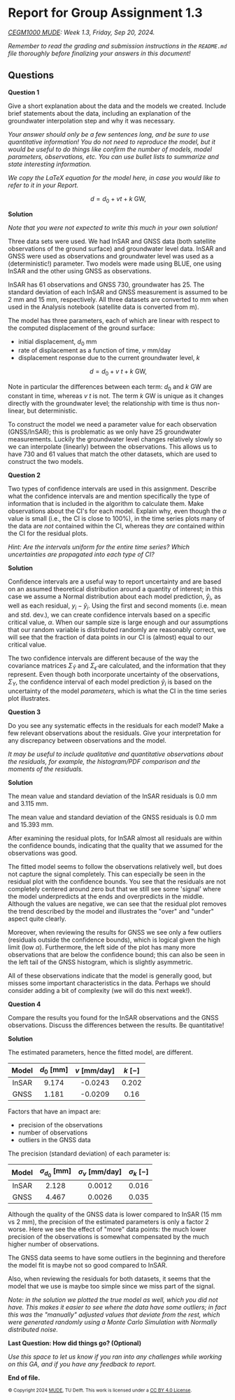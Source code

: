 # Report for Group Assignment 1.3

*[CEGM1000 MUDE](http://mude.citg.tudelft.nl/): Week 1.3, Friday, Sep 20, 2024.*

_Remember to read the grading and submission instructions in the `README.md` file thoroughly before finalizing your answers in this document!_

## Questions

**Question 1**

Give a short explanation about the data and the models we created. Include brief statements about the data, including an explanation of the groundwater interpolation step and why it was necessary.

_Your answer should only be a few sentences long, and be sure to use quantitative information! You do not need to reproduce the model, but it would be useful to do things like confirm the number of models, model parameters, observations, etc. You can use bullet lists to summarize and state interesting information._

_We copy the LaTeX equation for the model here, in case you would like to refer to it in your Report._

$$
d = d_0 + vt + k \ \textrm{GW},
$$

**Solution**

_Note that you were not expected to write this much in your own solution!_

Three data sets were used. We had InSAR and GNSS data (both satellite observations of the ground surface) and groundwater level data. InSAR and GNSS were used as observations and groundwater level was used as a (deterministic!) parameter. Two models were made using BLUE, one using InSAR and the other using GNSS as observations.

InSAR has 61 observations and GNSS 730, groundwater has 25. The standard deviation of each InSAR and GNSS measurement is assumed to be 2 mm and 15 mm, respectively. All three datasets are converted to mm when used in the Analysis notebook (satellite data is converted from m).

The model has three parameters, each of which are linear with respect to the computed displacement of the ground surface:
- initial displacement, $d_0$ mm
- rate of displacement as a function of time, $v$ mm/day
- displacement response due to the current groundwater level, $k$ 

$$
d = d_0 + v\ t + k \ \textrm{GW},
$$

Note in particular the differences between each term: $d_0$ and $k\ \textrm{GW}$ are constant in time, whereas $v\ t$ is not. The term $k\ \textrm{GW}$ is unique as it changes directly with the groundwater level; the relationship with time is thus non-linear, but deterministic.

To construct the model we need a parameter value for each observation (GNSS/InSAR); this is problematic as we only have 25 groundwater measurements. Luckily the groundwater level changes relatively slowly so we can interpolate (linearly) between the observations. This allows us to have 730 and 61 values that match the other datasets, which are used to construct the two models. 

**Question 2**

Two types of confidence intervals are used in this assignment. Describe what the confidence intervals are and mention specifically the type of information that is included in the algorithm to calculate them. Make observations about the CI's for each model. Explain why, even though the $\alpha$ value is small (i.e., the CI is close to 100%), in the time series plots many of the data are _not_ contained within the CI, whereas they _are_ contained within the CI for the residual plots.

_Hint: Are the intervals uniform for the entire time series? Which uncertainties are propagated into each type of CI?_

**Solution**

Confidence intervals are a useful way to report uncertainty and are based on an assumed theoretical distribution around a quantity of interest; in this case we assume a Normal distribution about each model prediction, $\hat{y}_i$, as well as each residual, $y_i-\hat{y}_i$. Using the first and second moments (i.e. mean and std. dev.), we can create confidence intervals based on a specific critical value, $\alpha$. When our sample size is large enough and our assumptions that our random variable is distributed randomly are reasonably correct, we will see that the fraction of data points in our CI is (almost) equal to our critical value.

The two confidence intervals are different because of the way the covariance matrices $\Sigma_{\hat{Y}}$ and $\Sigma_{\hat{\epsilon}}$ are calculated, and the information that they represent. Even though both incorporate uncertainty of the observations, $\Sigma_{Y}$, the confidence interval of each model prediction $\hat{y}_i$ is based on the uncertainty of the model _parameters_, which is what the CI in the time series plot illustrates.

**Question 3**

Do you see any systematic effects in the residuals for each model? Make a few relevant observations about the residuals. Give your interpretation for any discrepancy between observations and the model.

_It may be useful to include qualitative and quantitative observations about the residuals, for example, the histogram/PDF comparison and the moments of the residuals._

**Solution**

The mean value and standard deviation of the InSAR residuals is 0.0 mm and 3.115 mm.

The mean value and standard deviation of the GNSS residuals is 0.0 mm and 15.393 mm.

After examining the residual plots, for InSAR almost all residuals are within the confidence bounds, indicating that the quality that we assumed for the observations was good.
    
The fitted model seems to follow the observations relatively well, but does not capture the signal completely. This can especially be seen in the residual plot with the confidence bounds. You see that the residuals are not completely centered around zero but that we still see some 'signal' where the model underpredicts at the ends and overpredicts in the middle. Although the values are negative, we can see that the residual plot removes the trend described by the model and illustrates the "over" and "under" aspect quite clearly. 
    
Moreover, when reviewing the results for GNSS we see only a few outliers (residuals outside the confidence bounds), which is logical given the high limit (low $\alpha$). Furthermore, the left side of the plot has many more observations that are below the confidence bound; this can also be seen in the left tail of the GNSS histogram, which is slightly asymmetric.
    
All of these observations indicate that the model is generally good, but misses some important characteristics in the data. Perhaps we should consider adding a bit of complexity (we will do this next week!).

**Question 4**

Compare the results you found for the InSAR observations and the GNSS observations. Discuss the differences between the results. Be quantitative!

**Solution**

The estimated parameters, hence the fitted model, are different.

| Model | $d_0$ [mm] | $v$ [mm/day] | $k$ [$-$] |
| :---: | :---: | :---: | :---: |
| InSAR | 9.174 | -0.0243 | 0.202 |
| GNSS | 1.181 | -0.0209 | 0.16 |
    
Factors that have an impact are:
    
- precision of the observations
- number of observations
- outliers in the GNSS data

The precision (standard deviation) of each parameter is:

| Model | $\sigma_{d_0}$ [mm] | $\sigma_{v}$ [mm/day] | $\sigma_{k}$ [$-$] |
| :---: | :---: | :---: | :---: |
| InSAR | 2.128 | 0.0012 | 0.016 |
| GNSS | 4.467 | 0.0026 | 0.035 |
    
Although the quality of the GNSS data is lower compared to InSAR (15 mm vs 2 mm), the precision of the estimated parameters is only a factor 2 worse. Here we see the effect of "more" data points: the much lower precision of the observations is somewhat compensated by the much higher number of observations.

The GNSS data seems to have some outliers in the beginning and therefore the model fit is maybe not so good compared to InSAR. 

Also, when reviewing the residuals for both datasets, it seems that the model that we use is maybe too simple since we miss part of the signal. 

_Note: in the solution we plotted the true model as well, which you did not have. This makes it easier to see where the data have some outliers; in fact this was the "manually" adjusted values that deviate from the rest, which were generated randomly using a Monte Carlo Simulation with Normally distributed noise._

**Last Question: How did things go? (Optional)**

_Use this space to let us know if you ran into any challenges while working on this GA, and if you have any feedback to report._

**End of file.**

<span style="font-size: 75%">
&copy; Copyright 2024 <a rel="MUDE" href="http://mude.citg.tudelft.nl/">MUDE</a>, TU Delft. This work is licensed under a <a rel="license" href="http://creativecommons.org/licenses/by/4.0/">CC BY 4.0 License</a>.
